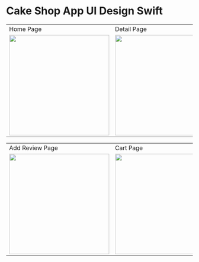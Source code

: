 # Cake Shop App UI Design Swift


<table>
  <tr>
    <td>Home Page</td>
     <td>Detail Page</td>
     <td>Custom Size Add</td>
  </tr>
  <tr>
    <td><img src="https://user-images.githubusercontent.com/38591396/226089868-ded3b832-6875-4c48-a687-799371a0e7c8.png" width=270></td>
    <td><img src="https://user-images.githubusercontent.com/38591396/226089884-56dad811-20f9-4b82-865a-e8e059c7486a.png" width=270></td>
    <td><img src="https://user-images.githubusercontent.com/38591396/226089889-73882d28-0d08-489b-853a-dbc41d3908e0.png" width=270></td>
  </tr>
 </table>
 
 
<table>
  <tr>
    <td>Add Review Page</td>
     <td>Cart Page</td>
     <td>Profile Add</td>
  </tr>
  <tr>
    <td><img src="https://user-images.githubusercontent.com/38591396/226089892-a0eb4fb9-c8f7-450d-8786-f88854adce39.png" width=270></td>
    <td><img src="https://user-images.githubusercontent.com/38591396/226089895-a55f2421-3fce-4332-9db0-593f8a857fad.png" width=270></td>
    <td><img src="https://user-images.githubusercontent.com/38591396/226089899-8e87f3e2-87ae-46f0-9b18-3a90247ff61f.png" width=270></td>
  </tr>
 </table>
